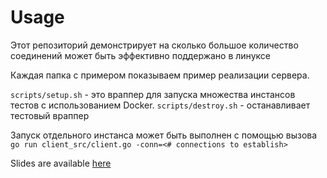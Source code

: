 # Usage
Этот репозиторий демонстрирует на сколько большое количество соединений может быть эффективно поддержано в линуксе

Каждая папка с примером показываем пример реализации сервера.

`scripts/setup.sh` - это враппер для запуска множества инстансов тестов с использованием Docker.
`scripts/destroy.sh` - останавливает тестовый враппер

Запуск отдельного инстанса может быть выполнен с помощью вызова `go run client_src/client.go -conn=<# connections to establish>`

Slides are available [here](https://speakerdeck.com/eranyanay/going-infinite-handling-1m-websockets-connections-in-go)
